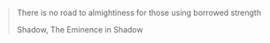 > There is no road to almightiness for those using borrowed strength
>
> Shadow, The Eminence in Shadow
